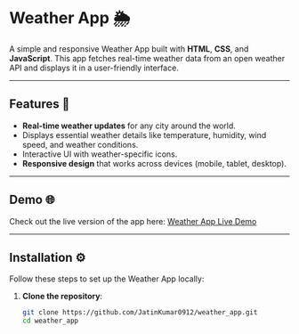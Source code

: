 # Weather App 🌦️

A simple and responsive Weather App built with **HTML**, **CSS**, and **JavaScript**. This app fetches real-time weather data from an open weather API and displays it in a user-friendly interface.

---

## Features 🚀

- **Real-time weather updates** for any city around the world.
- Displays essential weather details like temperature, humidity, wind speed, and weather conditions.
- Interactive UI with weather-specific icons.
- **Responsive design** that works across devices (mobile, tablet, desktop).

---

## Demo 🌐

Check out the live version of the app here: [Weather App Live Demo](https://rainbow-griffin-ef670e.netlify.app/)

---

## Installation ⚙️

Follow these steps to set up the Weather App locally:

1. **Clone the repository**:
   ```bash
   git clone https://github.com/JatinKumar0912/weather_app.git
   cd weather_app
